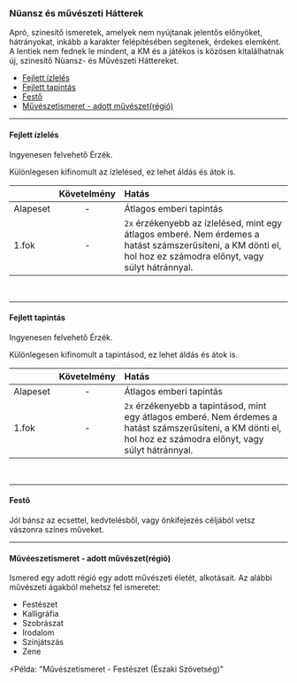### Nüansz és művészeti Hátterek

<!-- tag: nuansz__hatter -->

Apró, szinesítő ismeretek, amelyek nem nyújtanak jelentős előnyöket, hátrányokat, inkább a karakter felépítésében segítenek, érdekes elemként. A lentiek nem fednek le mindent, a KM és a játékos is közösen kitalálhatnak új, szinesítő Nüansz- és Művészeti Háttereket.


- [Fejlett ízlelés]()
- [Fejlett tapintás]()
- [Festő]()
- [Művészetismeret - adott művészet(régió)]()

---
#### Fejlett ízlelés

Ingyenesen felvehető Érzék.

Különlegesen kifinomult az ízlelésed, ez lehet áldás és átok is.

| |  Követelmény | Hatás  |
| :----------- | :-----------: | :----------- |
| Alapeset| - | Átlagos emberi tapintás |
| 1.fok | - | `2x` érzékenyebb az ízlelésed, mint egy átlagos emberé. Nem érdemes a hatást számszerűsíteni, a KM dönti el, hol hoz ez számodra előnyt, vagy súlyt hátránnyal. |

<br />

---
#### Fejlett tapintás

Ingyenesen felvehető Érzék.

Különlegesen kifinomult a tapintásod, ez lehet áldás és átok is.

| |  Követelmény | Hatás  |
| :----------- | :-----------: | :----------- |
| Alapeset| - | Átlagos emberi tapintás |
| 1.fok | - | `2x` érzékenyebb a tapintásod, mint egy átlagos emberé. Nem érdemes a hatást számszerűsíteni, a KM dönti el, hol hoz ez számodra előnyt, vagy súlyt hátránnyal. |

<br />

---
#### Festő

<!-- tag: nuansz__hatter -->

Jól bánsz az ecsettel, kedvtelésből, vagy önkifejezés céljából vetsz vászonra színes műveket.

---
#### Művéeszetismeret - adott művészet(régió)

<!-- tag: nuansz__hatter -->

Ismered egy adott régió egy adott művészeti életét, alkotásait. Az alábbi művészeti ágakból mehetsz fel ismeretet:

- Festészet
- Kalligráfia
- Szobrászat
- Irodalom
- Színjátszás
- Zene

⚡Példa: "Művészetismeret - Festészet (Északi Szövetség)"
